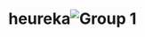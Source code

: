 # heureka![Group 1](https://github.com/user-attachments/assets/9ceade61-6164-42ac-a2ff-947914bd5b6f)
